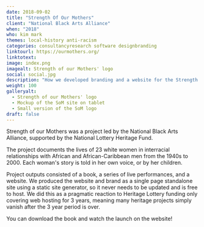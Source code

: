 ```yaml
---
date: 2018-09-02
title: "Strength Of Our Mothers"
client: "National Black Arts Alliance"
when: "2018"
who: kim mark
themes: local-history anti-racism
categories: consultancyresearch software designbranding
linktourl: https://ourmothers.org/
linktotext:
image: index.png
imagealt: Strength of our Mothers' logo
social: social.jpg
description: "How we developed branding and a website for the Strength of Our Mothers project, which tells the story of white women in interracial relationships from the 1940s and onwards."
weight: 100
galleryalt:
  - Strength of our Mothers' logo
  - Mockup of the SoM site on tablet
  - Small version of the SoM logo
draft: false
---
```


Strength of our Mothers was a project led by the National Black Arts Alliance, supported by the National Lottery Heritage Fund.

The project documents the lives of 23 white women in interracial relationships with African and African-Caribbean men from the 1940s to 2000. Each woman's story is told in her own voice, or by her children.

Project outputs consisted of a book, a series of live performances, and a website. We produced the website and brand as a single page standalone site using a static site generator, so it never needs to be updated and is free to host. We did this as a pragmatic reaction to Heritage Lottery funding only covering web hosting for 3 years, meaning many heritage projects simply vanish after the 3 year period is over.

You can download the book and watch the launch on the website!
